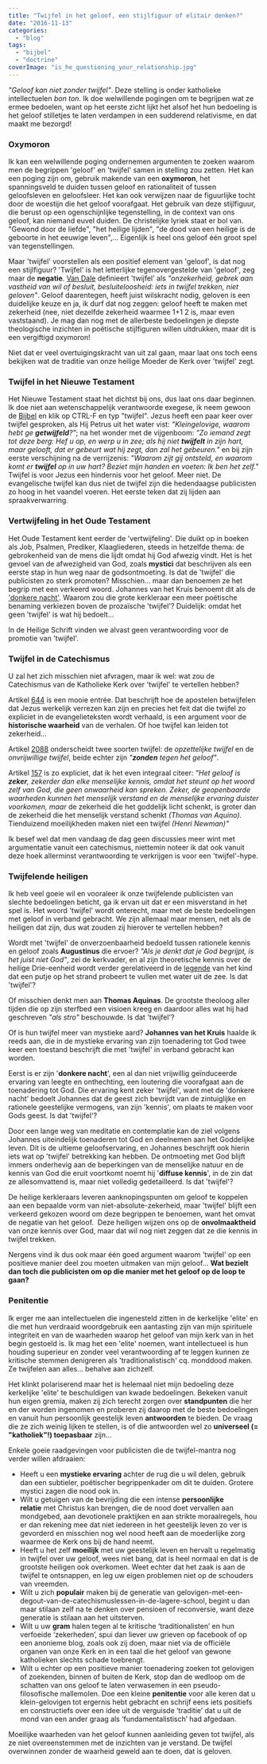 ```yaml
---
title: "Twijfel in het geloof, een stijlfiguur of elitair denken?"
date: "2016-11-13"
categories: 
  - "blog"
tags: 
  - "bijbel"
  - "doctrine"
coverImage: "is_he_questioning_your_relationship.jpg"
---
```


_"Geloof kan niet zonder twijfel"_. Deze stelling is onder katholieke intellectuelen _bon ton_. Ik doe welwillende pogingen om te begrijpen wat ze ermee bedoelen, want op het eerste zicht lijkt het alsof het hun bedoeling is het geloof stilletjes te laten verdampen in een sudderend relativisme, en dat maakt me bezorgd!

### Oxymoron

Ik kan een welwillende poging ondernemen argumenten te zoeken waarom men de begrippen 'geloof' en 'twijfel' samen in stelling zou zetten. Het kan een poging zijn om, gebruik makende van een **oxymoron**, het spanningsveld te duiden tussen geloof en rationaliteit of tussen geloofsleven en geloofsleer. Het kan ook verwijzen naar de figuurlijke tocht door de woestijn die het geloof voorafgaat. Het gebruik van deze stijlfiguur, die berust op een ogenschijnlijke tegenstelling, in de context van ons geloof, kan niemand euvel duiden. De christelijke lyriek staat er bol van. "Gewond door de liefde", "het heilige lijden", "de dood van een heilige is de geboorte in het eeuwige leven",... Eigenlijk is heel ons geloof één groot spel van tegenstellingen.

Maar 'twijfel' voorstellen als een positief element van 'geloof', is dat nog een stijlfiguur? 'Twijfel' is het letterlijke tegenovergestelde van 'geloof', zeg maar de **negatie**. [Van Dale](http://www.vandale.be/opzoeken?pattern=twijfel&lang=nn) definieert 'twijfel' als _"onzekerheid, gebrek aan vastheid van wil of besluit, besluiteloosheid: iets in twijfel trekken, niet geloven"_. Geloof daarentegen, heeft juist wilskracht nodig, geloven is een duidelijke keuze en ja, ik durf dat nog zeggen: geloof heeft te maken met zekerheid (nee, niet dezelfde zekerheid waarmee 1+1 2 is, maar even vaststaand). Je mag dan nog met de allerbeste bedoelingen je diepste theologische inzichten in poëtische stijlfiguren willen uitdrukken, maar dit is een vergiftigd oxymoron!

Niet dat er veel overtuigingskracht van uit zal gaan, maar laat ons toch eens bekijken wat de traditie van onze heilige Moeder de Kerk over 'twijfel' zegt.

### Twijfel in het Nieuwe Testament

Het Nieuwe Testament staat het dichtst bij ons, dus laat ons daar beginnen. Ik doe niet aan wetenschappelijk verantwoorde exegese, ik neem gewoon de [Bijbel](/portfolio/petrus-canisiusbijbelvertaling/) en klik op CTRL-F en typ "twijfel". Jezus heeft een paar keer over twijfel gesproken, als Hij Petrus uit het water vist: _"Kleingelovige, waarom hebt ge **getwijfeld**?"_; na het wonder met de vijgenboom: _"Zo iemand zegt tot deze berg: Hef u op, en werp u in zee; als hij niet **twijfelt** in zijn hart, maar gelooft, dat er gebeurt wat hij zegt, dan zal het gebeuren."_ en bij zijn eerste verschijning na de verrijzenis: _"Waarom zijt gij ontsteld, en waarom komt er **twijfel** op in uw hart? Beziet mijn handen en voeten: Ik ben het zelf."_ Twijfel is voor Jezus een hindernis voor het geloof. Meer niet. De evangelische twijfel kan dus niet de twijfel zijn die hedendaagse publicisten zo hoog in het vaandel voeren. Het eerste teken dat zij lijden aan spraakverwarring.

### Vertwijfeling in het Oude Testament

Het Oude Testament kent eerder de 'vertwijfeling'. Die duikt op in boeken als Job, Psalmen, Prediker, Klaagliederen, steeds in hetzelfde thema: de gebrokenheid van de mens die lijdt omdat hij God afwezig vindt. Het is het gevoel van de afwezigheid van God, zoals **mystici** dat beschrijven als een eerste stap in hun weg naar de godsontmoeting. Is dat de 'twijfel' die publicisten zo sterk promoten? Misschien… maar dan benoemen ze het begrip met een verkeerd woord. Johannes van het Kruis benoemt dit als de ['donkere nacht'](https://nl.wikipedia.org/wiki/Donkere_nacht_van_de_ziel). Waarom zou die grote kerkleraar een meer poëtische benaming verkiezen boven de prozaïsche 'twijfel'? Duidelijk: omdat het geen 'twijfel' is wat hij bedoelt...

In de Heilige Schrift vinden we alvast geen verantwoording voor de promotie van 'twijfel'.

### Twijfel in de Catechismus

U zal het zich misschien niet afvragen, maar ik wel: wat zou de Catechismus van de Katholieke Kerk over 'twijfel' te vertellen hebben?

Artikel [644](https://www.rkdocumenten.nl/rkdocs/index.php?mi=600&doc=1&id=1095&highlight=twijfel#al644) is een mooie entrée. Dat beschrijft hoe de apostelen betwijfelen dat Jezus werkelijk verrezen kan zijn en precies het feit dat die twijfel zo expliciet in de evangelieteksten wordt verhaald, is een argument voor de **historische waarheid** van de verhalen. Of hoe twijfel kan leiden tot zekerheid…

Artikel [2088](https://www.rkdocumenten.nl/rkdocs/index.php?mi=600&doc=1&id=1333&highlight=twijfel#al2088) onderscheidt twee soorten twijfel: de _opzettelijke twijfel_ en de _onvrijwillige twijfel_, beide echter zijn _"**zonden** tegen het geloof"_.

Artikel [157](https://www.rkdocumenten.nl/rkdocs/index.php?mi=600&doc=1&id=1009&highlight=twijfel#al157) is zo expliciet, dat ik het even integraal citeer: _"Het geloof is **zeker**, zekerder dan elke menselijke kennis, omdat het steunt op het woord zelf van God, die geen onwaarheid kan spreken. Zeker, de geopenbaarde waarheden kunnen het menselijk verstand en de menselijke ervaring duister voorkomen, maar_ de zekerheid die het goddelijk licht schenkt, is groter dan de zekerheid die het menselijk verstand schenkt _(Thomas van Aquino)._ Tienduizend moeilijkheden maken niet een twijfel _(Henri Newman)"_

Ik besef wel dat men vandaag de dag geen discussies meer wint met argumentatie vanuit een catechismus, niettemin noteer ik dat ook vanuit deze hoek allerminst verantwoording te verkrijgen is voor een 'twijfel'-hype.

### Twijfelende heiligen

Ik heb veel goeie wil en vooraleer ik onze twijfelende publicisten van slechte bedoelingen beticht, ga ik ervan uit dat er een misverstand in het spel is. Het woord 'twijfel' wordt onterecht, maar met de beste bedoelingen met geloof in verband gebracht. We zijn allemaal maar mensen, net als de heiligen dat zijn, dus wat zouden zij hierover te vertellen hebben?

Wordt met 'twijfel' de onverzoenbaarheid bedoeld tussen rationele kennis en geloof zoals **Augustinus** die ervoer? _"Als je denkt dat je God begrijpt, is het juist niet God"_, zei de kerkvader, en al zijn theoretische kennis over de heilige Drie-eenheid wordt verder gerelativeerd in de [legende](https://www.augustinus.nl/C120-groter-Augustinus-en-het-kindje-aan-het-strand.html) van het kind dat een putje op het strand probeert te vullen met water uit de zee. Is dat 'twijfel'?

Of misschien denkt men aan **Thomas Aquinas**. De grootste theoloog aller tijden die op zijn sterfbed een visioen kreeg en daardoor alles wat hij had geschreven _"als stro"_ beschouwde. Is dat 'twijfel'?

Of is hun twijfel meer van mystieke aard? **Johannes van het Kruis** haalde ik reeds aan, die in de mystieke ervaring van zijn toenadering tot God twee keer een toestand beschrijft die met 'twijfel' in verband gebracht kan worden.

Eerst is er zijn '**donkere nacht**', een al dan niet vrijwillig geïnduceerde ervaring van leegte en onthechting, een loutering die voorafgaat aan de toenadering tot God. Die ervaring kent zeker 'twijfel', want met de 'donkere nacht' bedoelt Johannes dat de geest zich bevrijdt van de zintuiglijke en rationele geestelijke vermogens, van zijn 'kennis', om plaats te maken voor Gods geest. Is dat 'twijfel'?

Door een lange weg van meditatie en contemplatie kan de ziel volgens Johannes uiteindelijk toenaderen tot God en deelnemen aan het Goddelijke leven. Dit is de ultieme geloofservaring, en Johannes beschrijft ook hierin iets wat op 'twijfel' betrekking kan hebben. De ontmoeting met God blijft immers onderhevig aan de beperkingen van de menselijke natuur en de kennis van God die eruit voortkomt noemt hij '**diffuse kennis**', in de zin dat ze allesomvattend is, maar niet volledig gedetailleerd. Is dat 'twijfel'?

De heilige kerkleraars leveren aanknopingspunten om geloof te koppelen aan een bepaalde vorm van niet-absolute-zekerheid, maar 'twijfel' blijft een verkeerd gekozen woord om deze begrippen te benoemen, want het omvat de negatie van het geloof.  Deze heiligen wijzen ons op de **onvolmaaktheid** van onze kennis over God, maar dat wil nog niet zeggen dat ze die kennis in twijfel trekken.

Nergens vind ik dus ook maar één goed argument waarom 'twijfel' op een positieve manier deel zou moeten uitmaken van mijn geloof… **Wat bezielt dan toch die publicisten om op die manier met het geloof op de loop te gaan?**

### Penitentie

Ik erger me aan intellectuelen die ingenesteld zitten in de kerkelijke 'elite' en die met hun verdraaid woordgebruik een aantasting zijn van mijn spirituele integriteit en van de waarheden waarop het geloof van mijn kerk van in het begin gestoeld is. Ik mag het een 'elite' noemen, want intellectueel is hun houding superieur en zonder veel verantwoording af te leggen kunnen ze kritische stemmen denigreren als 'traditionalistisch' cq. monddood maken. Ze twijfelen aan alles... behalve aan zichzelf.

Het klinkt polariserend maar het is helemaal niet mijn bedoeling deze kerkelijke 'elite' te beschuldigen van kwade bedoelingen. Bekeken vanuit hun eigen gremia, maken zij zich terecht zorgen over **standpunten** die her en der worden ingenomen en proberen zij daarop met de beste bedoelingen en vanuit hun persoonlijk geestelijk leven **antwoorden** te bieden. De vraag die ze zich weinig lijken te stellen, is of die antwoorden wel zo **universeel (= "katholiek"!) toepasbaar** zijn...

Enkele goeie raadgevingen voor publicisten die de twijfel-mantra nog verder willen afdraaien:

- Heeft u een **mystieke ervaring** achter de rug die u wil delen, gebruik dan een subtieler, poëtischer begrippenkader om dit te duiden. Grotere mystici zagen die nood ook in.
- Wilt u getuigen van de bevrijding die een intense **persoonlijke relatie** met Christus kan brengen, die de nood doet vervallen aan mondgebed, aan devotionele praktijken en aan strikte moraalregels, hou er dan rekening mee dat niet iedereen in het geestelijk leven zo ver is gevorderd en misschien nog wel nood heeft aan de moederlijke zorg waarmee de Kerk ons bij de hand neemt.  
- Heeft u het zelf **moeilijk** met uw geestelijk leven en hervalt u regelmatig in twijfel over uw geloof, wees niet bang, dat is heel normaal en dat is de grootste heiligen ook overkomen. Weet echter dat het zaak is aan de twijfel te ontsnappen, en leg uw eigen problemen niet op de schouders van vreemden.  
- Wilt u zich **populair** maken bij de generatie van gelovigen-met-een-degout-van-de-catechismuslessen-in-de-lagere-school, begint u dan maar stilaan zelf na te denken over pensioen of reconversie, want deze generatie is stilaan aan het uitsterven.  
- Wilt u uw **gram** halen tegen al te kritische ‘traditionalisten’ en hun verfoeide ‘zekerheden’, spui dan liever uw grieven op facebook of op een anonieme blog, zoals ook zij doen, maar niet via de officiële organen van onze Kerk en in een taal die het geloof van gewone katholieken slechts schade toebrengt.  
- Wilt u echter op een positieve manier toenadering zoeken tot gelovigen of zoekenden, binnen of buiten de Kerk, stop dan de wedloop om de schatten van ons geloof te laten verwasemen in een pseudo-filosofische mallemolen. Doe een kleine **penitentie** voor alle keren dat u klein-gelovigen tot ergernis hebt gebracht en schrijf eens iets positiefs en constructiefs over een idee uit de verguisde ‘traditie’ dat u uit de mond van een ander graag als ‘fundamentalistisch’ had afgedaan.

Moeilijke waarheden van het geloof kunnen aanleiding geven tot twijfel, als ze niet overeenstemmen met de inzichten van je verstand. De twijfel overwinnen zonder de waarheid geweld aan te doen, dat is geloven.

